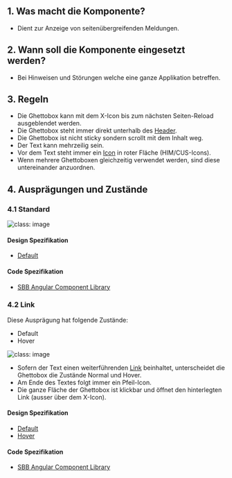 ## 1. Was macht die Komponente?
* Dient zur Anzeige von seitenübergreifenden Meldungen.

## 2. Wann soll die Komponente eingesetzt werden? 
* Bei Hinweisen und Störungen welche eine ganze Applikation betreffen.

## 3. Regeln
* Die Ghettobox kann mit dem X-Icon bis zum nächsten Seiten-Reload ausgeblendet werden.
* Die Ghettobox steht immer direkt unterhalb des [Header](https://digital.sbb.ch/de/modules/header).
* Die Ghettobox ist nicht sticky sondern scrollt mit dem Inhalt weg.
* Der Text kann mehrzeilig sein.
* Vor dem Text steht immer ein [Icon](https://digital.sbb.ch/de/icons-und-piktogramme/sbb-icons) in roter Fläche (HIM/CUS-Icons).
* Wenn mehrere Ghettoboxen gleichzeitig verwendet werden, sind diese untereinander anzuordnen.

## 4. Ausprägungen und Zustände
### 4.1 Standard
![](https://raw.githubusercontent.com/sbb-design-systems/sbb-design-system/master/website/components/ghettobox/images/ghettobox_default.png 'class: image')

#### Design Spezifikation
* [Default](https://sbb.invisionapp.com/d/main#/console/15744722/328136671/inspect)

#### Code Spezifikation
* [SBB Angular Component Library](https://sbb-angular.app.sbb.ch/latest/content/ghettobox)

### 4.2 Link
Diese Ausprägung hat folgende Zustände:
* Default
* Hover

![](https://raw.githubusercontent.com/sbb-design-systems/sbb-design-system/master/website/components/ghettobox/images/ghettobox_link.png 'class: image')
* Sofern der Text einen weiterführenden [Link](https://digital.sbb.ch/de/components/link) beinhaltet, unterscheidet die Ghettobox die Zustände Normal und Hover.
* Am Ende des Textes folgt immer ein Pfeil-Icon.
* Die ganze Fläche der Ghettobox ist klickbar und öffnet den hinterlegten Link (ausser über dem X-Icon).

#### Design Spezifikation
* [Default](https://sbb.invisionapp.com/d/main#/console/15744722/328136672/inspect)
* [Hover](https://sbb.invisionapp.com/d/main#/console/15744722/328136673/inspect)

#### Code Spezifikation
* [SBB Angular Component Library](https://sbb-angular.app.sbb.ch/latest/content/ghettobox)